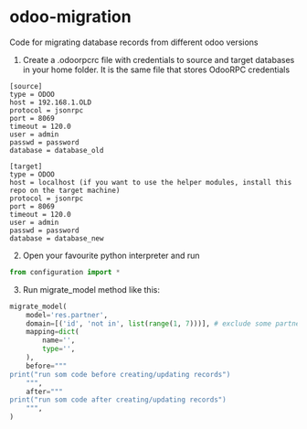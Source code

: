 # odoo-migration
Code for migrating database records from different odoo versions

1. Create a .odoorpcrc file with credentials to source and target databases in your home folder. It is the same file that stores OdooRPC credentials
```
[source]
type = ODOO
host = 192.168.1.OLD
protocol = jsonrpc
port = 8069
timeout = 120.0
user = admin
passwd = password
database = database_old

[target]
type = ODOO
host = localhost (if you want to use the helper modules, install this repo on the target machine)
protocol = jsonrpc
port = 8069
timeout = 120.0
user = admin
passwd = password
database = database_new
```
2. Open your favourite python interpreter and run 
```python
from configuration import *
```
3. Run migrate_model method like this:
```python
migrate_model(
    model='res.partner',
    domain=[('id', 'not in', list(range(1, 7)))], # exclude some partners
    mapping=dict(
        name='',
        type='',
    ), 
    before="""
print("run som code before creating/updating records")
    """,
    after="""
print("run som code after creating/updating records")
    """,
)
```